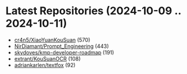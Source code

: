 # Latest Repositories (2024-10-09 .. 2024-10-11)

- [cr4n5/XiaoYuanKouSuan](https://github.com/cr4n5/XiaoYuanKouSuan) (570)
- [NirDiamant/Prompt_Engineering](https://github.com/NirDiamant/Prompt_Engineering) (443)
- [skydoves/kmp-developer-roadmap](https://github.com/skydoves/kmp-developer-roadmap) (191)
- [extrant/KouSuanOCR](https://github.com/extrant/KouSuanOCR) (108)
- [adriankarlen/textfox](https://github.com/adriankarlen/textfox) (92)
